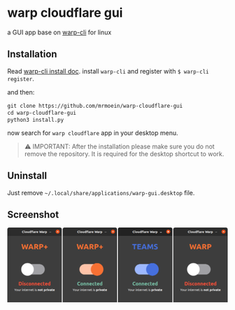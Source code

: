 # warp cloudflare gui

a GUI app base on [warp-cli](https://developers.cloudflare.com/warp-client/get-started/linux) for linux

## Installation

Read [warp-cli install doc](https://developers.cloudflare.com/warp-client/get-started/linux). install `warp-cli` and
register with `$ warp-cli register`.

and then:

```
git clone https://github.com/mrmoein/warp-cloudflare-gui
cd warp-cloudflare-gui
python3 install.py
```

now search for `warp cloudflare` app in your desktop menu.

> ⚠️ IMPORTANT: After the installation please make sure you do not remove the repository. It is required for the desktop shortcut to work.

## Uninstall

Just remove `~/.local/share/applications/warp-gui.desktop` file.

## Screenshot

![warp cloudflare gui](icons/Screenshot.png)